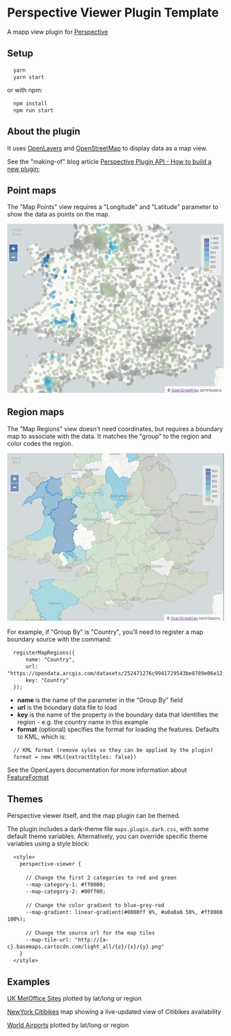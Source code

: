 # Perspective Viewer Plugin Template

A mapp view plugin for [Perspective](https://github.com/jpmorganchase/perspective)

## Setup

```
  yarn
  yarn start
```

or with npm:

```
  npm install
  npm run start
```

## About the plugin

It uses [OpenLayers](https://openlayers.org/) and [OpenStreetMap](https://www.openstreetmap.org/#map=13/51.1366/-3.6823) to display data as a map view.

See the "making-of" blog article [Perspective Plugin API - How to build a new plugin](https://blog.scottlogic.com/2019/04/23/perspective-plugin-api-how-to-build-a-new-plugin.html);

## Point maps

The "Map Points" view requires a "Longitude" and "Latitude" parameter to show the data as points on the map.

![Map Points Example](img/map-points-example.png)

## Region maps

The "Map Regions" view doesn't need coordinates, but requires a boundary map to associate with the data. It matches the "group" to the region and color codes the region.

![Map Regions Example](img/map-regions-example.png)

For example, if "Group By" is "Country", you'll need to register a map boundary source with the command:

```
  registerMapRegions({
      name: "Country", 
      url: "https://opendata.arcgis.com/datasets/252471276c9941729543be8789e06e12_0.kml",
      key: "Country"
  });
```

- **name** is the name of the parameter in the "Group By" field
- **url** is the boundary data file to load
- **key** is the name of the property in the boundary data that identifies the region - e.g. the country name in this example
- **format** (optional) specifies the format for loading the features. Defaults to KML, which is:

```
  // KML format (remove syles so they can be applied by the plugin)
  format = new KML({extractStyles: false})
```

See the OpenLayers documentation for more information about [FeatureFormat](https://openlayers.org/en/latest/apidoc/module-ol_format_Feature-FeatureFormat.html)

## Themes

Perspective viewer itself, and the map plugin can be themed.

The plugin includes a dark-theme file `maps.plugin.dark.css`, with some default theme variables. Alternatively, you can override specific theme variables using a style block:

```
  <style>
    perspective-viewer {

      // Change the first 2 categories to red and green
      --map-category-1: #ff0000;
      --map-category-2: #00ff00;

      // Change the color gradient to blue-grey-red
      --map-gradient: linear-gradient(#0000ff 0%, #a0a0a0 50%, #ff0000 100%);

      // Change the source url for the map tiles
      --map-tile-url: "http://{a-c}.basemaps.cartocdn.com/light_all/{z}/{x}/{y}.png"
    }
  </style>
```

## Examples

[UK MetOffice Sites](https://bl.ocks.org/DevAndyLee/0efd87f7c0b8725a1c6bef8eafe86103) plotted by lat/long or region

[NewYork Citibikes](http://bl.ocks.org/DevAndyLee/57720f373752cd405dbbceb6f22c7854) map showing a live-updated view of Citibikes availability

[World Airports](https://bl.ocks.org/DevAndyLee/86b33055dbce1ccc709cb3238227bec1) plotted by lat/long or region

